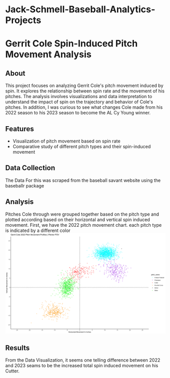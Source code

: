 # Jack-Schmell-Baseball-Analytics-Projects


# Gerrit Cole Spin-Induced Pitch Movement Analysis

## About

This project focuses on analyzing Gerrit Cole's pitch movement induced by spin. It explores the relationship between spin rate and the movement of his pitches. The analysis involves visualizations and data interpretation to understand the impact of spin on the trajectory and behavior of Cole's pitches.
In addition, I was curious to see what changes Cole made from his 2022 season to his 2023 season to become the AL Cy Young winner.

## Features

- Visualization of pitch movement based on spin rate
- Comparative study of different pitch types and their spin-induced movement

## Data Collection
The Data For this was scraped from the baseball savant website using the baseballr package

## Analysis
Pitches Cole through were grouped together based on the pitch type and plotted according based on their horizontal and vertical spin induced movement. First, we have the 2022 pitch movement chart. each pitch type is indicated by a different color 
<img src= 'Screen Shot 2024-01-03 at 3.07.23 PM.png'>




## Results
From the Data Visualization, it seems one telling difference between 2022 and 2023 seams to be the increased total spin induced movement on his Cutter. 




